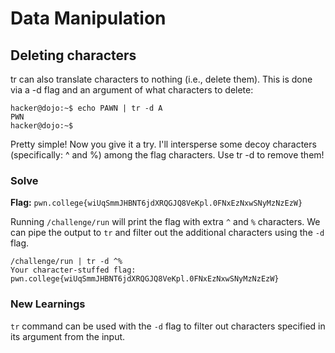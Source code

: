 # Data Manipulation

## Deleting characters
tr can also translate characters to nothing (i.e., delete them). This is done via a -d flag and an argument of what characters to delete:
```
hacker@dojo:~$ echo PAWN | tr -d A
PWN
hacker@dojo:~$
```
Pretty simple! Now you give it a try. I'll intersperse some decoy characters (specifically: ^ and %) among the flag characters. Use tr -d to remove them!



### Solve
**Flag:** `pwn.college{wiUqSmmJHBNT6jdXRQGJQ8VeKpl.0FNxEzNxwSNyMzNzEzW}`

Running `/challenge/run` will print the flag with extra `^` and `%` characters. We can pipe the output to `tr` and filter out the additional characters using the `-d` flag.

```
/challenge/run | tr -d ^%
Your character-stuffed flag:
pwn.college{wiUqSmmJHBNT6jdXRQGJQ8VeKpl.0FNxEzNxwSNyMzNzEzW}
```
### New Learnings

`tr` command can be used with the `-d` flag to filter out characters specified in its argument from the input.